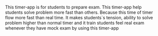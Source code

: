This timer-app is for students to prepare exam. This timer-app help students solve problem more fast than others. Because this time of timer flow more fast than real time. It makes students`s tension, ability to solve problem higher than normal timer and it train students feel real exam whenever they have mock exam by using this timer-app
